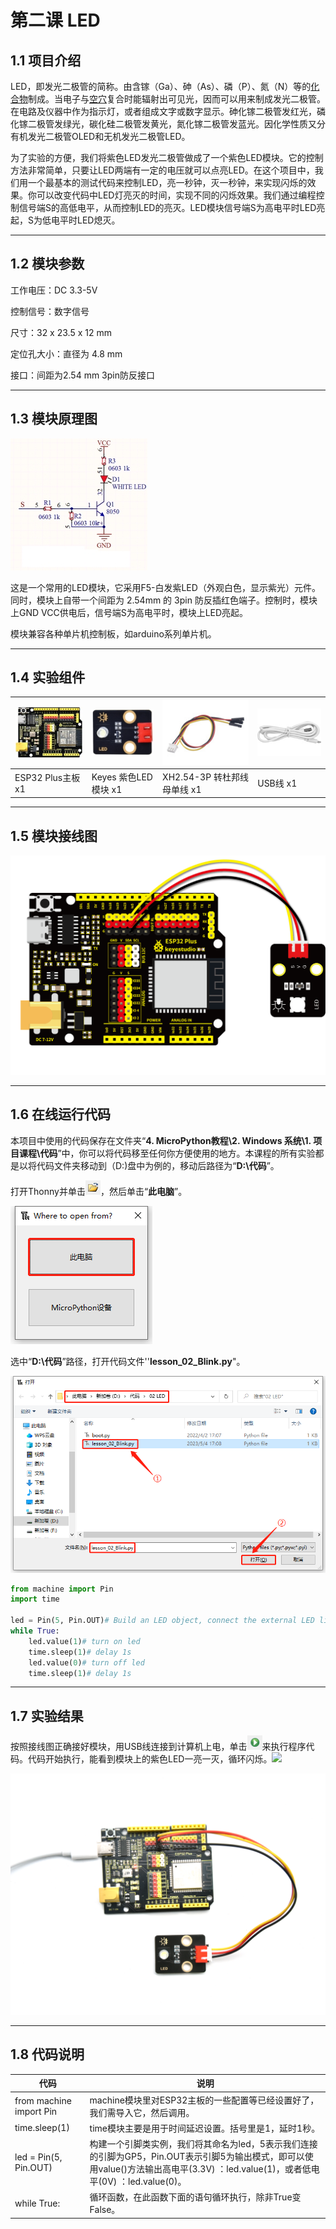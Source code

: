# 第二课 LED

## 1.1 项目介绍

LED，即发光二极管的简称。由含镓（Ga）、砷（As）、磷（P）、氮（N）等的[化合物](https://baike.baidu.com/item/化合物/1142931)制成。当电子与[空穴](https://baike.baidu.com/item/空穴/3517781)复合时能辐射出可见光，因而可以用来制成发光二极管。在电路及仪器中作为指示灯，或者组成文字或数字显示。砷化镓二极管发红光，磷化镓二极管发绿光，碳化硅二极管发黄光，氮化镓二极管发蓝光。因化学性质又分有机发光二极管OLED和无机发光二极管LED。

为了实验的方便，我们将紫色LED发光二极管做成了一个紫色LED模块。它的控制方法非常简单，只要让LED两端有一定的电压就可以点亮LED。在这个项目中，我们用一个最基本的测试代码来控制LED，亮一秒钟，灭一秒钟，来实现闪烁的效果。你可以改变代码中LED灯亮灭的时间，实现不同的闪烁效果。我们通过编程控制信号端S的高低电平，从而控制LED的亮灭。LED模块信号端S为高电平时LED亮起，S为低电平时LED熄灭。

---

## 1.2 模块参数

工作电压：DC 3.3-5V

控制信号：数字信号

尺寸：32 x 23.5 x 12 mm

定位孔大小：直径为 4.8 mm

接口：间距为2.54 mm 3pin防反接口

---

## 1.3 模块原理图

![img](media/021301.jpg)

这是一个常用的LED模块，它采用F5-白发紫LED（外观白色，显示紫光）元件。同时，模块上自带一个间距为 2.54mm 的 3pin 防反插红色端子。控制时，模块上GND VCC供电后，信号端S为高电平时，模块上LED亮起。

模块兼容各种单片机控制板，如arduino系列单片机。   

---

## 1.4 实验组件

| ![img](media/KS5016.jpg) | ![img](media/KE4001.jpg) | ![img](media/3pin.jpg)       | ![img](media/USB.jpg) |
| ------------------------ | ------------------------ | ---------------------------- | --------------------- |
| ESP32 Plus主板 x1        | Keyes 紫色LED模块 x1     | XH2.54-3P 转杜邦线母单线  x1 | USB线 x1              |

---

## 1.5 模块接线图

![](media/021501.png)

---

## 1.6 在线运行代码

本项目中使用的代码保存在文件夹“**4. MicroPython教程\2. Windows 系统\1. 项目课程\代码**”中，你可以将代码移至任何你方便使用的地方。本课程的所有实验都是以将代码文件夹移动到（D:)盘中为例的，移动后路径为“**D:\代码**”。

打开Thonny并单击![1303](media/1303.png)，然后单击“**此电脑**”。

![011401](media/011401.png)

选中“**D:\代码**”路径，打开代码文件''**lesson_02_Blink.py**"。

![](media/021601.png)

```python
from machine import Pin
import time

led = Pin(5, Pin.OUT)# Build an LED object, connect the external LED light to pin 5, and set pin 5 to output mode
while True:
    led.value(1)# turn on led
    time.sleep(1)# delay 1s
    led.value(0)# turn off led
    time.sleep(1)# delay 1s
```

---

## 1.7 实验结果

按照接线图正确接好模块，用USB线连接到计算机上电，单击![1305](media/1305.png)来执行程序代码。代码开始执行，能看到模块上的紫色LED一亮一灭，循环闪烁。![](media/021701.png)

![](media/021702.png)

---

## 1.8 代码说明

| 代码                    | 说明                                                         |
| ----------------------- | ------------------------------------------------------------ |
| from machine import Pin | machine模块里对ESP32主板的一些配置等已经设置好了，我们需导入它，然后调用。 |
| time.sleep(1)           | time模块主要是用于时间延迟设置。括号里是1，延时1秒。         |
| led = Pin(5, Pin.OUT)   | 构建一个引脚类实例，我们将其命名为led，5表示我们连接的引脚为GP5，Pin.OUT表示引脚5为输出模式，即可以使用value()方法输出高电平(3.3V) ：led.value(1)，或者低电平(0V) ：led.value(0)。 |
| while True:             | 循环函数，在此函数下面的语句循环执行，除非True变False。      |

 
